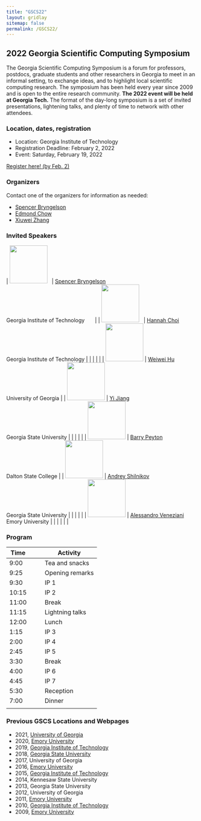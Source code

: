 ```yaml
---
title: "GSCS22"
layout: gridlay
sitemap: false
permalink: /GSCS22/
---
```


## 2022 Georgia Scientific Computing Symposium

The Georgia Scientific Computing Symposium is a forum for professors, postdocs, graduate students and other researchers in Georgia to meet in an informal setting, to exchange ideas, and to highlight local scientific computing research.
The symposium has been held every year since 2009 and is open to the entire research community.
**The 2022 event will be held at Georgia Tech.**
The format of the day-long symposium is a set of invited presentations, lightening talks, and plenty of time to network with other attendees.

### Location, dates, registration

* Location: Georgia Institute of Technology
* Registration Deadline: February 2, 2022
* Event: Saturday, February 19, 2022

[Register here! (by Feb. 2)](https://forms.gle/gZWxnMuyitHPMNgz6)

### Organizers

Contact one of the organizers for information as needed:
* [Spencer Bryngelson](mailto:shb@gatech.edu)
* [Edmond Chow](mailto:echow@cc.gatech.edu)
* [Xiuwei Zhang](mailto:xzhang954@gatech.edu)

### Invited Speakers 

| <img src="{{ site.url }}{{ site.baseurl }}/images/teampic/spencer.jpg" width="100"/> &nbsp; |  [Spencer Bryngelson](https://comp-physics.group)<br/> Georgia Institute of Technology &nbsp;	&nbsp;	&nbsp;		| | <img src="{{ site.url }}{{ site.baseurl }}/images/gscs22/hannah-choi.jpeg" width="100"/>  &nbsp; | [Hannah Choi](https://hannahchoi.math.gatech.edu/) <br/> Georgia Institute of Technology |
| | | |
| <img src="{{ site.url }}{{ site.baseurl }}/images/gscs22/wei-hu.jpeg" width="100"/>  | [Weiwei Hu](https://math.okstate.edu/people/wh/)<br/> University of Georgia										| | <img src="{{ site.url }}{{ site.baseurl }}/images/gscs22/yi-jiang.jpeg" width="100"/> | [Yi Jiang](https://mathstat.gsu.edu/profile/yi-jiang/)<br/> Georgia State University  |
| | | |
| <img src="{{ site.url }}{{ site.baseurl }}/images/teampic/pi.svg" width="100"/>			| [Barry Peyton](https://www.researchgate.net/profile/Barry-Peyton)<br/> Dalton State College		| | <img src="{{ site.url }}{{ site.baseurl }}/images/gscs22/andrey-shilnikov.jpeg" width="100"/> | [Andrey Shilnikov](https://labs.ni.gsu.edu/ashilnikov/)<br/> Georgia State University  |
| | | |
| <img src="{{ site.url }}{{ site.baseurl }}/images/gscs22/alessando-veneziani.jpeg" width="100"/> | [Alessandro Veneziani](http://www.mathcs.emory.edu/~ale/)<br/> Emory University		| |
| | | |

### Program 

| Time | | | Activity					|
| ---  |  --- | --- | ---			|
| 9:00 | | | Tea and snacks		|
| 9:25 | | | Opening remarks  |
| 9:30 | | | IP 1							|
| 10:15| | | IP 2							|
| 11:00| | | Break						|
| 11:15| | | Lightning talks  |
| 12:00| | | Lunch						|
| 1:15 | | | IP 3							|
| 2:00 | | | IP 4							|
| 2:45 | | | IP 5							|
| 3:30 | | | Break						|
| 4:00 | | | IP 6							|
| 4:45 | | | IP 7							|
| 5:30 | | | Reception				|
| 7:00 | | | Dinner						|
| | | | |

### Previous GSCS Locations and Webpages 

* 2021, [University of Georgia](https://sites.google.com/view/lin-mu/gscs2021)
* 2020, [Emory University](http://www.mathcs.emory.edu/~nagy/GSCS2020/)
* 2019, [Georgia Institute of Technology](https://math.gatech.edu/events/2019-georgia-scientific-computing-symposium)
* 2018, [Georgia State University](https://math.gsu.edu/xye/public/gscs/gscs2018.html)
* 2017, University of Georgia
* 2016, [Emory University](http://www.mathcs.emory.edu/~nagy/GSC2016/)
* 2015, [Georgia Institute of Technology](https://www.cc.gatech.edu/~echow/gscs15/)
* 2014, Kennesaw State University
* 2013, Georgia State University
* 2012, University of Georgia
* 2011, [Emory University](http://www.mathcs.emory.edu/~lbertag/GSC/GSC.html)
* 2010, [Georgia Institute of Technology](https://math.gatech.edu/news/georgia-scientific-computing-symposium/)
* 2009, [Emory University](http://www.mathcs.emory.edu/~nagy/GSC2009/)
